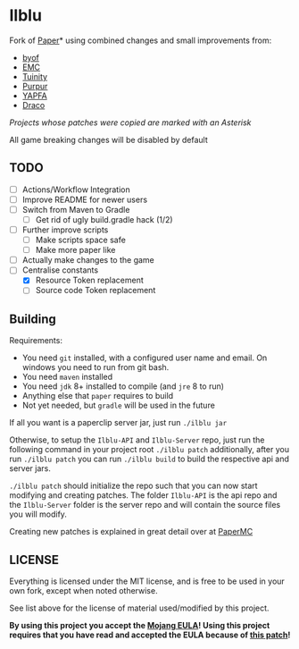 # Ilblu

Fork of [Paper](https://github.com/PaperMC/Paper)* using combined changes and small improvements from:
- [byof](https://github.com/electronicboy/byof/)
- [EMC](https://github.com/starlis/empirecraft)
- [Tuinity](https://github.com/Spottedleaf/Tuinity)
- [Purpur](https://github.com/pl3xgaming/Purpur)
- [YAPFA](https://github.com/tr7zw/YAPFA)
- [Draco](https://github.com/Draycia/Draco)

*Projects whose patches were copied are marked with an Asterisk*

All game breaking changes will be disabled by default

## TODO

*[ ] Actions/Workflow Integration
*[ ] Improve README for newer users
*[ ] Switch from Maven to Gradle
  *[ ] Get rid of ugly build.gradle hack (1/2)
*[ ] Further improve scripts
  *[ ] Make scripts space safe
  *[ ] Make more paper like
*[ ] Actually make changes to the game
*[ ] Centralise constants
  *[x] Resource Token replacement
  *[ ] Source code Token replacement

## Building

Requirements:
- You need `git` installed, with a configured user name and email. 
   On windows you need to run from git bash.
- You need `maven` installed
- You need `jdk` 8+ installed to compile (and `jre` 8 to run)
- Anything else that `paper` requires to build
- Not yet needed, but `gradle` will be used in the future

If all you want is a paperclip server jar, just run `./ilblu jar`

Otherwise, to setup the `Ilblu-API` and `Ilblu-Server` repo, just run the following command
in your project root `./ilblu patch` additionally, after you run `./ilblu patch` you can run `./ilblu build` to build the 
respective api and server jars.

`./ilblu patch` should initialize the repo such that you can now start modifying and creating
patches. The folder `Ilblu-API` is the api repo and the `Ilblu-Server` folder
is the server repo and will contain the source files you will modify.

Creating new patches is explained in great detail over at [PaperMC](https://github.com/PaperMC/Paper/blob/master/CONTRIBUTING.md)

## LICENSE

Everything is licensed under the MIT license, and is free to be used in your own fork, except when noted otherwise. 

See list above for the license of material used/modified by this project.

**By using this project you accept the [Mojang EULA](https://account.mojang.com/documents/minecraft_eula)! Using this project requires that you have read and accepted the EULA because of [this patch](https://github.com/Paul1365972/Ilblu/blob/master/patches/server/0004-Auto-accept-EULA.patch)!**

